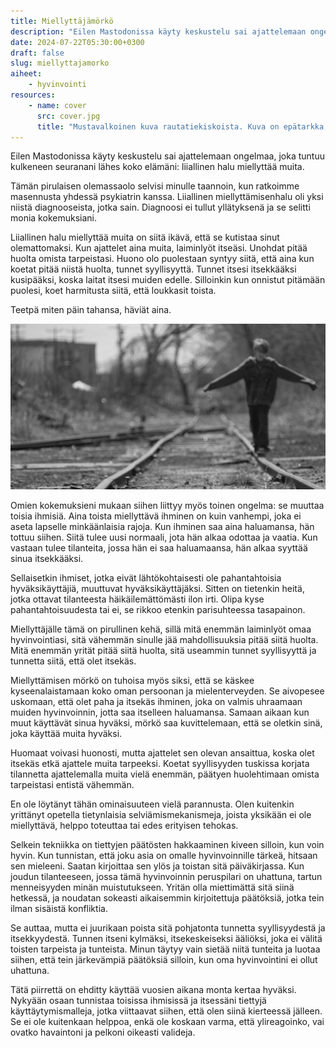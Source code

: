 ```yaml
---
title: Miellyttäjämörkö
description: "Eilen Mastodonissa käyty keskustelu sai ajattelemaan ongelmaa, joka tuntuu kulkeneen seuranani lähes koko elämäni: liiallinen halu miellyttää muita."
date: 2024-07-22T05:30:00+0300
draft: false
slug: miellyttajamorko
aiheet:
    - hyvinvointi
resources:
    - name: cover
      src: cover.jpg
      title: "Mustavalkoinen kuva rautatiekiskoista. Kuva on epätarkka, mutta pehmeässä taustassa näkyy kiskolla tasapainotteleva nuori poika."
---
```

Eilen Mastodonissa käyty keskustelu sai ajattelemaan ongelmaa, joka tuntuu kulkeneen seuranani lähes koko elämäni: liiallinen halu miellyttää muita.

<!--more-->

Tämän pirulaisen olemassaolo selvisi minulle taannoin, kun ratkoimme masennusta yhdessä psykiatrin kanssa. Liiallinen miellyttämisenhalu oli yksi niistä diagnooseista, jotka sain. Diagnoosi ei tullut yllätyksenä ja se selitti monia kokemuksiani.

Liiallinen halu miellyttää muita on siitä ikävä, että se kutistaa sinut olemattomaksi. Kun ajattelet aina muita, laiminlyöt itseäsi. Unohdat pitää huolta omista tarpeistasi. Huono olo puolestaan syntyy siitä, että aina kun koetat pitää niistä huolta, tunnet syyllisyyttä. Tunnet itsesi itsekkääksi kusipääksi, koska laitat itsesi muiden edelle. Silloinkin kun onnistut pitämään puolesi, koet harmitusta siitä, että loukkasit toista.

Teetpä miten päin tahansa, häviät aina.

![Mustavalkoinen kuva rautatiekiskoista. Kuva on epätarkka, mutta pehmeässä taustassa näkyy kiskolla tasapainotteleva nuori poika.](cover.jpg "Liiallinen miellyttämisenhalu on uuvuttavaa tasapainoilua oman hyvinvoinnin ja muiden huomioimisen välillä. Kuva: Just Add Light")

Omien kokemuksieni mukaan siihen liittyy myös toinen ongelma: se muuttaa toisia ihmisiä. Aina toista miellyttävä ihminen on kuin vanhempi, joka ei aseta lapselle minkäänlaisia rajoja. Kun ihminen saa aina haluamansa, hän tottuu siihen. Siitä tulee uusi normaali, jota hän alkaa odottaa ja vaatia. Kun vastaan tulee tilanteita, jossa hän ei saa haluamaansa, hän alkaa syyttää sinua itsekkääksi.

Sellaisetkin ihmiset, jotka eivät lähtökohtaisesti ole pahantahtoisia hyväksikäyttäjiä, muuttuvat hyväksikäyttäjäksi. Sitten on tietenkin heitä, jotka ottavat tilanteesta häikäilemättömästi ilon irti. Olipa kyse pahantahtoisuudesta tai ei, se rikkoo etenkin parisuhteessa tasapainon.

Miellyttäjälle tämä on pirullinen kehä, sillä mitä enemmän laiminlyöt omaa hyvinvointiasi, sitä vähemmän sinulle jää mahdollisuuksia pitää siitä huolta. Mitä enemmän yrität pitää siitä huolta, sitä useammin tunnet syyllisyyttä ja tunnetta siitä, että olet itsekäs.

Miellyttämisen mörkö on tuhoisa myös siksi, että se käskee kyseenalaistamaan koko oman persoonan ja mielenterveyden. Se aivopesee uskomaan, että olet paha ja itsekäs ihminen, joka on valmis uhraamaan muiden hyvinvoinnin, jotta saa itselleen haluamansa. Samaan aikaan kun muut käyttävät sinua hyväksi, mörkö saa kuvittelemaan, että se oletkin sinä, joka käyttää muita hyväksi.

Huomaat voivasi huonosti, mutta ajattelet sen olevan ansaittua, koska olet itsekäs etkä ajattele muita tarpeeksi. Koetat syyllisyyden tuskissa korjata tilannetta ajattelemalla muita vielä enemmän, päätyen huolehtimaan omista tarpeistasi entistä vähemmän.

En ole löytänyt tähän ominaisuuteen vielä parannusta. Olen kuitenkin yrittänyt opetella tietynlaisia selviämismekanismeja, joista yksikään ei ole miellyttävä, helppo toteuttaa tai edes erityisen tehokas.

Selkein tekniikka on tiettyjen päätösten hakkaaminen kiveen silloin, kun voin hyvin. Kun tunnistan, että joku asia on omalle hyvinvoinnille tärkeä, hitsaan sen mieleeni. Saatan kirjoittaa sen ylös ja toistan sitä päiväkirjassa. Kun joudun tilanteeseen, jossa tämä hyvinvoinnin peruspilari on uhattuna, tartun menneisyyden minän muistutukseen. Yritän olla miettimättä sitä siinä hetkessä, ja noudatan sokeasti aikaisemmin kirjoitettuja päätöksiä, jotka tein ilman sisäistä konfliktia.

Se auttaa, mutta ei juurikaan poista sitä pohjatonta tunnetta syyllisyydestä ja itsekkyydestä. Tunnen itseni kylmäksi, itsekeskeiseksi ääliöksi, joka ei välitä toisten tarpeista ja tunteista. Minun täytyy vain sietää niitä tunteita ja luotaa siihen, että tein järkevämpiä päätöksiä silloin, kun oma hyvinvointini ei ollut uhattuna.

Tätä piirrettä on ehditty käyttää vuosien aikana monta kertaa hyväksi. Nykyään osaan tunnistaa toisissa ihmisissä ja itsessäni tiettyjä käyttäytymismalleja, jotka viittaavat siihen, että olen siinä kierteessä jälleen. Se ei ole kuitenkaan helppoa, enkä ole koskaan varma, että ylireagoinko, vai ovatko havaintoni ja pelkoni oikeasti valideja.